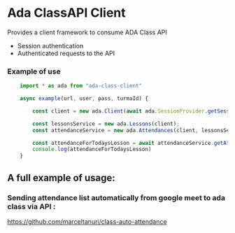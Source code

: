 # Ada ClassAPI Client

Provides a client framework to consume ADA Class API

* Session authentication 
* Authenticated requests to the API

### Example of use

```javascript
    import * as ada from "ada-class-client"

    async example(url, user, pass, turmaId) {

        const client = new ada.Client(await ada.SessionProvider.getSession(url, user, pass))

        const lessonsService = new ada.Lessons(client);
        const attendanceService = new ada.Attendances(client, lessonsService)

        const attendanceForTodaysLesson = await attendanceService.getAttendanceForTodaysLesson(turmaId);
        console.log(attendanceForTodaysLesson)
    }
```

## A full example of usage:
### Sending attendance list automatically from google meet to ada class via API : 
<a href="https://github.com/marceltanuri/class-auto-attendance" target="_blank">https://github.com/marceltanuri/class-auto-attendance</a>